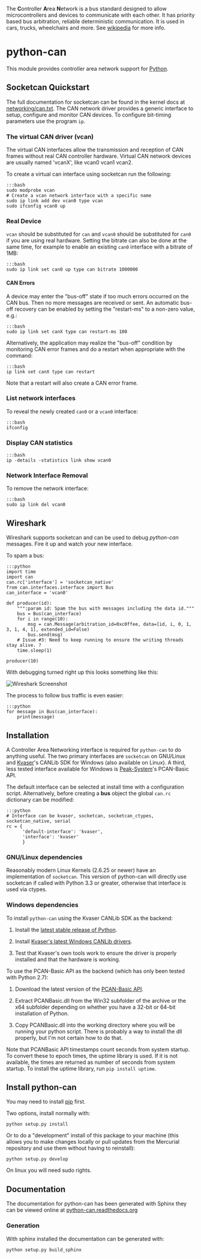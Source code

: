 The **C**ontroller **A**rea **N**etwork is a bus standard designed to 
allow microcontrollers and devices to communicate with each other. It 
has priority based bus arbitration, reliable deterministic 
communication. It is used in cars, trucks, wheelchairs and more. See
[wikipedia][1] for more info.

# python-can

This module provides controller area network support for [Python][4].

## Socketcan Quickstart

The full documentation for socketcan can be found in the kernel docs at
[networking/can.txt][8]. The CAN network driver provides a generic 
interface to setup, configure and monitor CAN devices. To configure 
bit-timing parameters use the program `ip`.

### The virtual CAN driver (vcan)

The virtual CAN interfaces allow the transmission and reception of CAN 
frames without real CAN controller hardware. Virtual CAN network devices
are usually named 'vcanX', like vcan0 vcan1 vcan2.

To create a virtual can interface using socketcan run the following:

    :::bash
    sudo modprobe vcan
    # Create a vcan network interface with a specific name
    sudo ip link add dev vcan0 type vcan
    sudo ifconfig vcan0 up


### Real Device
`vcan` should be substituted for `can` and `vcan0` should be substituted for 
`can0` if you are using real hardware. Setting the bitrate can also be done at
the same time, for example to enable an existing `can0` interface with a bitrate of 1MB:

    :::bash
    sudo ip link set can0 up type can bitrate 1000000

#### CAN Errors

A device may enter the "bus-off" state if too much errors occurred on
the CAN bus. Then no more messages are received or sent. An automatic
bus-off recovery can be enabled by setting the "restart-ms" to a
non-zero value, e.g.:

    :::bash
    sudo ip link set canX type can restart-ms 100

Alternatively, the application may realize the "bus-off" condition
by monitoring CAN error frames and do a restart when appropriate with
the command:

    :::bash
    ip link set canX type can restart

Note that a restart will also create a CAN error frame.

### List network interfaces

To reveal the newly created `can0` or a `vcan0` interface:

    :::bash
    ifconfig

### Display CAN statistics

    :::bash
    ip -details -statistics link show vcan0

  
### Network Interface Removal

To remove the network interface:

    :::bash
    sudo ip link del vcan0

## Wireshark

Wireshark supports socketcan and can be used to debug *python-can* messages. Fire it
up and watch your new interface.

To spam a bus:

    :::python
    import time
    import can
    can.rc['interface'] = 'socketcan_native'
    from can.interfaces.interface import Bus
    can_interface = 'vcan0'

    def producer(id):
        """:param id: Spam the bus with messages including the data id."""
        bus = Bus(can_interface)
        for i in range(10):
            msg = can.Message(arbitration_id=0xc0ffee, data=[id, i, 0, 1, 3, 1, 4, 1], extended_id=False)
            bus.send(msg)
        # Issue #3: Need to keep running to ensure the writing threads stay alive. ?
        time.sleep(1)

    producer(10)

With debugging turned right up this looks something like this:

![Wireshark Screenshot][7]

The process to follow bus traffic is even easier:

    :::python
    for message in Bus(can_interface):
        print(message)


## Installation

A Controller Area Networking interface is required for `python-can` to do
anything useful. The two primary interfaces are `socketcan` on GNU/Linux 
and [Kvaser][2]'s CANLib SDK for Windows (also available on Linux). A 
third, less tested interface available for Windows is [Peak-System][10]'s 
PCAN-Basic API.

The default interface can be selected at install time with a configuration
script. Alternatively, before creating a **bus** object the global `can.rc`
dictionary can be modified:

    :::python
    # Interface can be kvaser, socketcan, socketcan_ctypes, socketcan_native, serial
    rc = {
          'default-interface': 'kvaser',
          'interface': 'kvaser'
          }


### GNU/Linux dependencies

Reasonably modern Linux Kernels (2.6.25 or newer) have an implementation of 
``socketcan``. This version of python-can will directly use socketcan
if called with Python 3.3 or greater, otherwise that interface is
used via ctypes.

### Windows dependencies

To install `python-can` using the Kvaser CANLib SDK as the backend:

1. Install the [latest stable release of Python][4].

2. Install [Kvaser's latest Windows CANLib drivers][5].

3. Test that Kvaser's own tools work to ensure the driver is properly 
installed and that the hardware is working.

To use the PCAN-Basic API as the backend (which has only been tested with 
Python 2.7):

1. Download the latest version of the [PCAN-Basic API][11].

2. Extract PCANBasic.dll from the Win32 subfolder of the archive or the x64 
subfolder depending on whether you have a 32-bit or 64-bit installation of 
Python.

3. Copy PCANBasic.dll into the working directory where you will be running 
your python script.  There is probably a way to install the dll properly, 
but I'm not certain how to do that.

Note that PCANBasic API timestamps count seconds from system startup.  To 
convert these to epoch times, the uptime library is used.  If it is not 
available, the times are returned as number of seconds from system startup. 
To install the uptime library, run `pip install uptime`.


## Install python-can

You may need to install [pip][9] first.

Two options, install normally with:

    python setup.py install

Or to do a "development" install of this package to your machine (this allows 
you to make changes locally or pull updates from the Mercurial repository and
use them without having to reinstall):

    python setup.py develop

On linux you will need sudo rights. 


## Documentation

The documentation for python-can has been generated with Sphinx they can be viewed online at
[python-can.readthedocs.org][6]


### Generation

With sphinx installed the documentation can be generated with:

    python setup.py build_sphinx
    
    
[1]: http://en.wikipedia.org/wiki/CAN_bus
[2]: http://www.kvaser.com
[3]: http://www.brownhat.org/docs/socketcan/llcf-api.html
[4]: http://python.org/download/
[5]: http://www.kvaser.com/en/downloads.html
[6]: https://python-can.readthedocs.org/en/latest/
[7]: http://cdn.bitbucket.org/hardbyte/python-can/downloads/wireshark.png
[8]: https://www.kernel.org/doc/Documentation/networking/can.txt
[9]: http://www.pip-installer.org/en/latest/installing.html
[10]: http://www.peak-system.com/
[11]: http://www.peak-system.com/Downloads.76.0.html?
